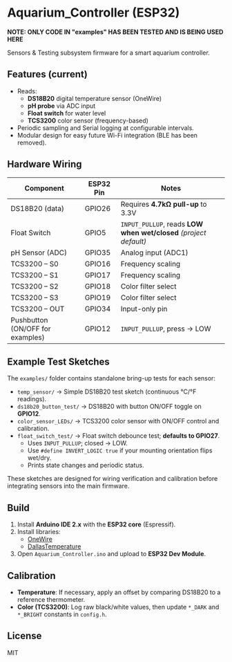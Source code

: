 # Aquarium_Controller (ESP32)

**NOTE: ONLY CODE IN "examples" HAS BEEN TESTED AND IS BEING USED HERE**

Sensors & Testing subsystem firmware for a smart aquarium controller.

## Features (current)
- Reads:
  - **DS18B20** digital temperature sensor (OneWire)
  - **pH probe** via ADC input
  - **Float switch** for water level
  - **TCS3200** color sensor (frequency-based)
- Periodic sampling and Serial logging at configurable intervals.
- Modular design for easy future Wi-Fi integration (BLE has been removed).

## Hardware Wiring

| Component        | ESP32 Pin | Notes |
|------------------|-----------|-------|
| DS18B20 (data)   | GPIO26    | Requires **4.7kΩ pull-up** to 3.3V |
| Float Switch     | GPIO5     | `INPUT_PULLUP`, reads **LOW when wet/closed** *(project default)* |
| pH Sensor (ADC)  | GPIO35    | Analog input (ADC1) |
| TCS3200 – S0     | GPIO16    | Frequency scaling |
| TCS3200 – S1     | GPIO17    | Frequency scaling |
| TCS3200 – S2     | GPIO18    | Color filter select |
| TCS3200 – S3     | GPIO19    | Color filter select |
| TCS3200 – OUT    | GPIO34    | Input-only pin |
| Pushbutton (ON/OFF for examples) | GPIO12 | `INPUT_PULLUP`, press → LOW |

## Example Test Sketches
The `examples/` folder contains standalone bring-up tests for each sensor:

- `temp_sensor/` → Simple DS18B20 test sketch (continuous °C/°F readings).  
- `ds18b20_button_test/` → DS18B20 with button ON/OFF toggle on **GPIO12**.  
- `color_sensor_LEDs/` → TCS3200 color sensor with ON/OFF control and calibration.  
- `float_switch_test/` → Float switch debounce test; **defaults to GPIO27**.  
  - Uses `INPUT_PULLUP`; closed → LOW.  
  - Use `#define INVERT_LOGIC true` if your mounting orientation flips wet/dry.  
  - Prints state changes and periodic status.

These sketches are designed for wiring verification and calibration before integrating sensors into the main firmware.

## Build
1. Install **Arduino IDE 2.x** with the **ESP32 core** (Espressif).
2. Install libraries:
   - [OneWire](https://www.arduino.cc/reference/en/libraries/onewire/)
   - [DallasTemperature](https://www.arduino.cc/reference/en/libraries/dallastemperature/)
3. Open `Aquarium_Controller.ino` and upload to **ESP32 Dev Module**.

## Calibration
- **Temperature**: If necessary, apply an offset by comparing DS18B20 to a reference thermometer.
- **Color (TCS3200)**: Log raw black/white values, then update `*_DARK` and `*_BRIGHT` constants in `config.h`.

## License
MIT

